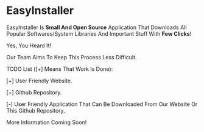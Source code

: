 # EasyInstaller

EasyInstaller Is <strong>Small And Open Source</strong> Application That Downloads All Popular Softwares/System Libraries And Important Stuff With <b>Few Clicks</b>!

Yes, You Heard It!

Our Team Aims To Keep This Process Less Difficult.

TODO List ([+] Means That Work Is Done):

[+] User Friendly Website.

[+] Github Repository.

[-] User Friendly Application That Can Be Downloaded From Our Website Or This Github Repository.

More Information Coming Soon!
